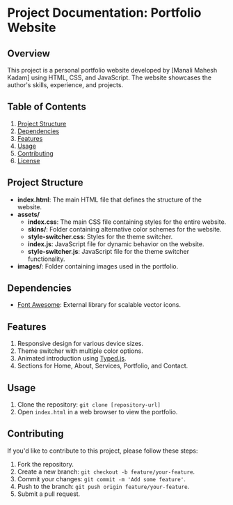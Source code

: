 # Project Documentation: Portfolio Website

## Overview

This project is a personal portfolio website developed by [Manali Mahesh Kadam] using HTML, CSS, and JavaScript. The website showcases the author's skills, experience, and projects.

## Table of Contents

1. [Project Structure](#project-structure)
2. [Dependencies](#dependencies)
3. [Features](#features)
4. [Usage](#usage)
5. [Contributing](#contributing)
6. [License](#license)

## Project Structure

- **index.html**: The main HTML file that defines the structure of the website.
- **assets/**
  - **index.css**: The main CSS file containing styles for the entire website.
  - **skins/**: Folder containing alternative color schemes for the website.
  - **style-switcher.css**: Styles for the theme switcher.
  - **index.js**: JavaScript file for dynamic behavior on the website.
  - **style-switcher.js**: JavaScript file for the theme switcher functionality.
- **images/**: Folder containing images used in the portfolio.

## Dependencies

- [Font Awesome](https://fontawesome.com/): External library for scalable vector icons.

## Features

1. Responsive design for various device sizes.
2. Theme switcher with multiple color options.
3. Animated introduction using [Typed.js](https://github.com/mattboldt/typed.js/).
4. Sections for Home, About, Services, Portfolio, and Contact.

## Usage

1. Clone the repository: `git clone [repository-url]`
2. Open `index.html` in a web browser to view the portfolio.

## Contributing

If you'd like to contribute to this project, please follow these steps:

1. Fork the repository.
2. Create a new branch: `git checkout -b feature/your-feature`.
3. Commit your changes: `git commit -m 'Add some feature'`.
4. Push to the branch: `git push origin feature/your-feature`.
5. Submit a pull request.

